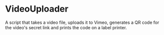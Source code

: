 # VideoUploader
A script that takes a video file, uploads it to Vimeo, generates a QR code for the video's secret link and prints the code on a label printer.
